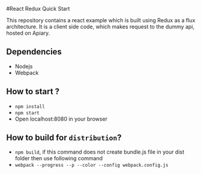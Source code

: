 #React Redux Quick Start

This repository contains a react example which is built using Redux as a flux architecture. It is a client side code, which makes request to the dummy api, hosted on Apiary.

## Dependencies
* Nodejs
* Webpack

## How to start ?
* ```npm install```
* ```npm start```
* Open localhost:8080 in your browser

## How to build for ```distribution```?
* ```npm build```, if this command does not create bundle.js file in your dist folder then use following command
* ```webpack --progress --p --color --config webpack.config.js```
